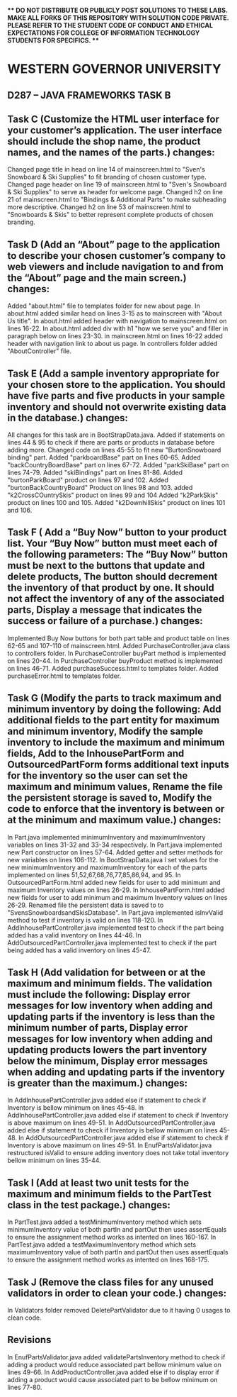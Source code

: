 <strong>** DO NOT DISTRIBUTE OR PUBLICLY POST SOLUTIONS TO THESE LABS. MAKE ALL FORKS OF THIS REPOSITORY WITH SOLUTION CODE PRIVATE. PLEASE REFER TO THE STUDENT CODE OF CONDUCT AND ETHICAL EXPECTATIONS FOR COLLEGE OF INFORMATION TECHNOLOGY STUDENTS FOR SPECIFICS. ** </strong>

# WESTERN GOVERNOR UNIVERSITY 
## D287 – JAVA FRAMEWORKS TASK B 

## Task C (Customize the HTML user interface for your customer’s application. The user interface should include the shop name, the product names, and the names of the parts.) changes:
Changed page title in head on line 14 of mainscreen.html to "Sven's Snowboard & Ski Supplies" to fit branding of chosen customer type. 
Changed page header on line 19 of mainscreen.html to "Sven's Snowboard & Ski Supplies" to serve as header for welcome page.
Changed h2 on line 21 of mainscreen.html to "Bindings & Additional Parts" to make subheading more descriptive.
Changed h2 on line 53 of mainscreen.html to "Snowboards & Skis" to better represent complete products of chosen branding.

## Task D (Add an “About” page to the application to describe your chosen customer’s company to web viewers and include navigation to and from the “About” page and the main screen.) changes:
Added "about.html" file to templates folder for new about page.
In about.html added similar head on lines 3-15 as to mainscreen with "About Us title".
In about.html added header with navigation to mainscreen.html on lines 16-22.
In about.html added div with h1 "how we serve you" and filler in paragraph below on lines 23-30.
in mainscreen.html on lines 16-22 added header with navigation link to about us page.
In controllers folder added "AboutController" file.


## Task E (Add a sample inventory appropriate for your chosen store to the application. You should have five parts and five products in your sample inventory and should not overwrite existing data in the database.) changes:
All changes for this task are in BootStrapData.java.
Added if statements on lines 44 & 95 to check if there are parts or products in database before adding more.
Changed code on lines 45-55 to fit new "BurtonSnowboard binding" part.
Added "parkboardBase" part on lines 60-65.
Added "backCountryBoardBase" part on lines 67-72.
Added "parkSkiBase" part on lines 74-79.
Added "skiBindings" part on lines 81-86.
Added "burtonParkBoard" product on lines 97 and 102.
Added "burtonBackCountryBoard" Product on lines 98 and 103.
added "k2CrossCOuntrySkis" product on lines 99 and 104
Added "k2ParkSkis" product on lines 100 and 105.
Added "k2DownhillSkis" product on lines 101 and 106.

## Task F ( Add a “Buy Now” button to your product list. Your “Buy Now” button must meet each of the following parameters: The “Buy Now” button must be next to the buttons that update and delete products, The button should decrement the inventory of that product by one. It should not affect the inventory of any of the associated parts, Display a message that indicates the success or failure of a purchase.) changes:
Implemented Buy Now buttons for both part table and product table on lines 62-65 and 107-110 of mainscreen.html.
Added PurchaseController.java class to controllers folder.
In PurchaseController buyPart method is implemented on lines 20-44.
In PurchaseController buyProduct method is implemented on lines 46-71.
Added purchaseSuccess.html to templates folder.
Added purchaseError.html to templates folder.

## Task G (Modify the parts to track maximum and minimum inventory by doing the following: Add additional fields to the part entity for maximum and minimum inventory, Modify the sample inventory to include the maximum and minimum fields, Add to the InhousePartForm and OutsourcedPartForm forms additional text inputs for the inventory so the user can set the maximum and minimum values, Rename the file the persistent storage is saved to, Modify the code to enforce that the inventory is between or at the minimum and maximum value.) changes:
In Part.java implemented minimumInventory and maximumInventory variables on lines 31-32 and 33-34 respectively.
In Part.java implemented new Part constructor on lines 57-64.
Added getter and setter methods for new variables on lines 106-112.
In BootStrapData.java I set values for the new minimumInventory and maximumInventory for each of the parts implemented on lines 51,52,67,68,76,77,85,86,94, and 95.
In OutsourcedPartForm.html added new fields for user to add minimum and maximum Inventory values on lines 26-29.
In InhousePartForm.html added new fields for user to add minimum and maximum Inventory values on lines 26-29.
Renamed file the persistent data is saved to to "SvensSnowboardsandSkisDatabase".
In Part.java implemented isInvValid method to test if inventory is valid on lines 118-120.
In AddInhousePartController.java implemented test to check if the part being added has a valid inventory on lines 44-46.
In AddOutsourcedPartController.java implemented test to check if the part being added has a valid inventory on lines 45-47.

## Task H (Add validation for between or at the maximum and minimum fields. The validation must include the following: Display error messages for low inventory when adding and updating parts if the inventory is less than the minimum number of parts, Display error messages for low inventory when adding and updating products lowers the part inventory below the minimum, Display error messages when adding and updating parts if the inventory is greater than the maximum.) changes:
In AddInhousePartController.java added else if statement to check if Inventory is bellow minimum on lines 45-48.
In AddInhousePartController.java added else if statement to check if Inventory is above maximum on lines 49-51.
In AddOutsourcedPartController.java added else if statement to check if Inventory is bellow minimum on lines 45-48.
In AddOutsourcedPartController.java added else if statement to check if Inventory is above maximum on lines 49-51.
In EnufPartsValidator.java restructured isValid to ensure adding inventory does not take total inventory bellow minimum on lines 35-44.

## Task I (Add at least two unit tests for the maximum and minimum fields to the PartTest class in the test package.) changes:
In PartTest.java added a testMinimumInventory method which sets minimumInventory value of both partIn and partOut then uses assertEquals to ensure the assignment method works as intented on lines 160-167.
In PartTest.java added a testMaximumInventory method which sets maximumInventory value of both partIn and partOut then uses assertEquals to ensure the assignment method works as intented on lines 168-175.

## Task J (Remove the class files for any unused validators in order to clean your code.) changes:
In Validators folder removed DeletePartValidator due to it having 0 usages to clean code.

## Revisions
In EnufPartsValidator.java added validatePartsInventory method to check if adding a product would reduce associated part bellow minimum value on lines 49-66.
In AddProductController.java added else if to display error if adding a product would cause associated part to be bellow minimum on lines 77-80.